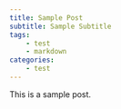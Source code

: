 ```yaml
---
title: Sample Post
subtitle: Sample Subtitle
tags:
    - test
    - markdown
categories:
    - test
---
```


This is a sample post.